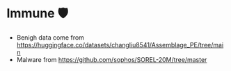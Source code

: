 # Immune 🛡️

- Benigh data come from https://huggingface.co/datasets/changliu8541/Assemblage_PE/tree/main
- Malware from https://github.com/sophos/SOREL-20M/tree/master
